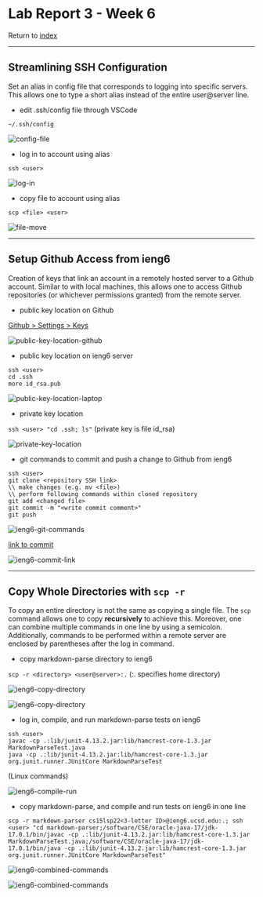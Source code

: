 # Lab Report 3 - Week 6

Return to [index](https://jl-young.github.io/cse15l-lab-reports/)

---
## Streamlining SSH Configuration

Set an alias in config file that corresponds to logging into specific servers. This allows one to type a short alias instead of the entire user@server line.

- edit .ssh/config file through VSCode

`~/.ssh/config`

![config-file](lab-report-3/SSH-streamline_config-file.jpg)

- log in to account using alias

`ssh <user>`

![log-in](lab-report-3/SSH-streamline_log-in.jpg)

- copy file to account using alias

`scp <file> <user>`

![file-move](lab-report-3/SSH-streamline_file-move.jpg)

---
## Setup Github Access from ieng6

Creation of keys that link an account in a remotely hosted server to a Github account.
Similar to with local machines, this allows one to access Github repositories (or whichever permissions granted) from the remote server.

- public key location on Github

[Github > Settings > Keys](https://github.com/settings/keys)

![public-key-location-github](lab-report-3/SSH-Keys_public-location-github.jpg)

- public key location on ieng6 server

```
ssh <user> 
cd .ssh
more id_rsa.pub
```

![public-key-location-laptop](lab-report-3/SSH-Keys_public-location-ieng6.jpg)

- private key location

`ssh <user> "cd .ssh; ls"` (private key is file id_rsa)

![private-key-location](lab-report-3/SSH-Keys_private-location-ieng6.jpg)

- git commands to commit and push a change to Github from ieng6

```
ssh <user>
git clone <repository SSH link>
\\ make changes (e.g. mv <file>)
\\ perform following commands within cloned repository
git add <changed file>
git commit -m "<write commit comment>"
git push
```

![ieng6-git-commands](lab-report-3/SSH-Keys_commands.jpg)

[link to commit](https://github.com/JL-Young/demo/commit/497e4d1610ac4a39aa62db6dcb93d91ad0a3a192)

![ieng6-commit-link](lab-report-3/SSH-Keys_commit-link.jpg)

---
## Copy Whole Directories with `scp -r`

To copy an entire directory is not the same as copying a single file.
The `scp` command allows one to copy __recursively__ to achieve this.
Moreover, one can combine multiple commands in one line by using a semicolon.
Additionally, commands to be performed within a remote server are enclosed by parentheses after the log in command.

- copy markdown-parse directory to ieng6

`scp -r <directory> <user@server>:.` 
(:. specifies home directory)

![ieng6-copy-directory](lab-report-3/Directory_copy-1.jpg)

![ieng6-copy-directory](lab-report-3/Directory_copy-2.jpg)

- log in, compile, and run markdown-parse tests on ieng6

```
ssh <user>
javac -cp .:lib/junit-4.13.2.jar:lib/hamcrest-core-1.3.jar MarkdownParseTest.java
java -cp .:lib/junit-4.13.2.jar:lib/hamcrest-core-1.3.jar org.junit.runner.JUnitCore MarkdownParseTest
```
(Linux commands)

![ieng6-compile-run](lab-report-3/Directory_compile-run.jpg)

- copy markdown-parse, and compile and run tests on ieng6 in one line

```
scp -r markdown-parser cs15lsp22<3-letter ID>@ieng6.ucsd.edu:.; ssh <user> "cd markdown-parser;/software/CSE/oracle-java-17/jdk-17.0.1/bin/javac -cp .:lib/junit-4.13.2.jar:lib/hamcrest-core-1.3.jar MarkdownParseTest.java;/software/CSE/oracle-java-17/jdk-17.0.1/bin/java -cp .:lib/junit-4.13.2.jar:lib/hamcrest-core-1.3.jar org.junit.runner.JUnitCore MarkdownParseTest"
```

![ieng6-combined-commands](lab-report-3/Directory_one-line-1.jpg)

![ieng6-combined-commands](lab-report-3/Directory_one-line-2.jpg)